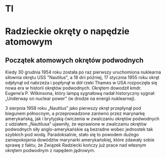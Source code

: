 # TI
<html>
  <body>
   <h1> Radzieckie okręty o napędzie atomowym </h1>
    <h2> Początek atomowych okrętów podwodnych </h2>
   <p>
     Kiedy 30 grudnia 1954 roku została po raz pierwszy uruchomiona nuklearna siłownia okrętu USS "Nautilus", a 18 dni później, 17
     stycznia 1955 roku okręt odpłynął od nabrzeża i popłynął w dół rzeki Thames w USA rozpoczęła się nowa era w historii okrętów 
     podwodnych.
     Okrętem dowodził kmdr. Eugene’a P. Wilkinsona, który lampą sygnałową nadał historyczny sygnał: „Underway on nuclear power” (w drodze 
     na energii nuklearnej).
   </p>
   <p>
     3 sierpnia 1958 roku „Nautilus” jako pierwszy okręt przepłynął pod biegunem północnym, a przeprowadzone zarówno przez marynarkę 
     amerykańską, jak i brytyjską ćwiczenia w zwalczaniu okrętów podwodnych z udziałem „Nautilusa” ujawniły, że wprawione w zwalczaniu 
     okrętów podwodnych siły anglo-amerykańskie są bezradne wobec jednostek tak szybkich pod wodą. Paradoksalnie, stało się to powodem 
     dużego zaniepokojenia dowództw marynarki amerykańskiej, które zdawały sobie sprawę z faktu, że Związek Radziecki kończy 
     już prace nad własnym okrętem podwodnym z napędem jądrowym.
   </p>
   
    
